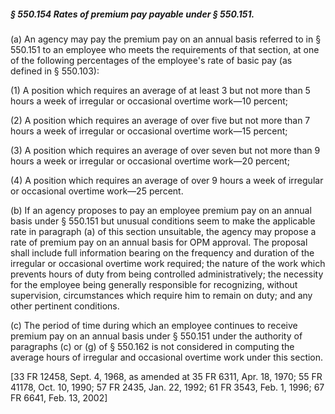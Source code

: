 ##### § 550.154 Rates of premium pay payable under § 550.151. #####

(a) An agency may pay the premium pay on an annual basis referred to in § 550.151 to an employee who meets the requirements of that section, at one of the following percentages of the employee's rate of basic pay (as defined in § 550.103):

(1) A position which requires an average of at least 3 but not more than 5 hours a week of irregular or occasional overtime work—10 percent;

(2) A position which requires an average of over five but not more than 7 hours a week of irregular or occasional overtime work—15 percent;

(3) A position which requires an average of over seven but not more than 9 hours a week or irregular or occasional overtime work—20 percent;

(4) A position which requires an average of over 9 hours a week of irregular or occasional overtime work—25 percent.

(b) If an agency proposes to pay an employee premium pay on an annual basis under § 550.151 but unusual conditions seem to make the applicable rate in paragraph (a) of this section unsuitable, the agency may propose a rate of premium pay on an annual basis for OPM approval. The proposal shall include full information bearing on the frequency and duration of the irregular or occasional overtime work required; the nature of the work which prevents hours of duty from being controlled administratively; the necessity for the employee being generally responsible for recognizing, without supervision, circumstances which require him to remain on duty; and any other pertinent conditions.

(c) The period of time during which an employee continues to receive premium pay on an annual basis under § 550.151 under the authority of paragraphs (c) or (g) of § 550.162 is not considered in computing the average hours of irregular and occasional overtime work under this section.

[33 FR 12458, Sept. 4, 1968, as amended at 35 FR 6311, Apr. 18, 1970; 55 FR 41178, Oct. 10, 1990; 57 FR 2435, Jan. 22, 1992; 61 FR 3543, Feb. 1, 1996; 67 FR 6641, Feb. 13, 2002]